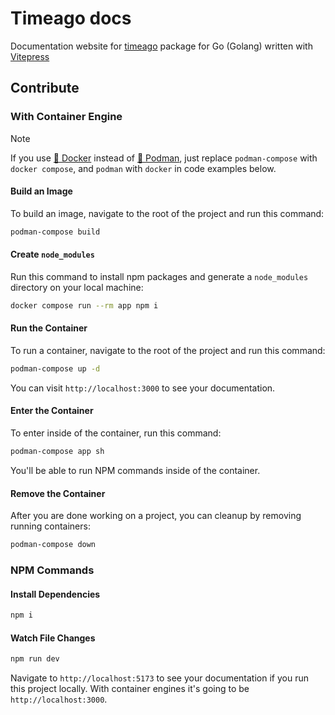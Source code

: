 # Timeago docs
Documentation website for [timeago](https://github.com/SerhiiCho/timeago) package for Go (Golang) written with [Vitepress](https://vitepress.dev/)

## Contribute
### With Container Engine
> [!NOTE]
> If you use [🐳 Docker](https://app.docker.com/) instead of [🦦 Podman](https://podman.io/), just replace `podman-compose` with `docker compose`, and `podman` with `docker` in code examples below.

#### Build an Image
To build an image, navigate to the root of the project and run this command:
```bash
podman-compose build
```

#### Create `node_modules`
Run this command to install npm packages and generate a `node_modules` directory on your local machine:

```bash
docker compose run --rm app npm i
```

#### Run the Container
To run a container, navigate to the root of the project and run this command:
```bash
podman-compose up -d
```

You can visit `http://localhost:3000` to see your documentation.

#### Enter the Container
To enter inside of the container, run this command:
```bash
podman-compose app sh
```

You'll be able to run NPM commands inside of the container.

#### Remove the Container
After you are done working on a project, you can cleanup by removing running containers:
```bash
podman-compose down
```

### NPM Commands
#### Install Dependencies
```bash
npm i
```

#### Watch File Changes
```bash
npm run dev
```

Navigate to `http://localhost:5173` to see your documentation if you run this project locally. With container engines it's going to be `http://localhost:3000`.
